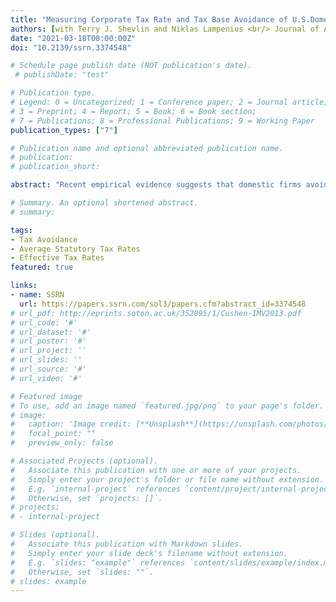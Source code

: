 ```yaml
---
title: "Measuring Corporate Tax Rate and Tax Base Avoidance of U.S.Domestic and U.S. Multinational Firms"
authors: [with Terry J. Shevlin and Niklas Lampenius <br/> Journal of Accounting and Economics. Forthcoming]
date: "2021-03-18T00:00:00Z"
doi: "10.2139/ssrn.3374548"

# Schedule page publish date (NOT publication's date).
 # publishDate: "test"

# Publication type.
# Legend: 0 = Uncategorized; 1 = Conference paper; 2 = Journal article;
# 3 = Preprint; 4 = Report; 5 = Book; 6 = Book section;
# 7 = Publications; 8 = Professional Publications; 9 = Working Paper
publication_types: ["7"]

# Publication name and optional abbreviated publication name.
# publication: 
# publication_short: 

abstract: "Recent empirical evidence suggests that domestic firms avoid taxes at least to the same extent as multinational firms. We extend this finding by developing an approach to estimate the average statutory tax rate from publicly available data that implicitly weights all statutory tax rates a firm is exposed to by the corresponding taxable income. Based on this new approach we decompose tax avoidance into two separate components: tax-rate avoidance and tax-base avoidance. We find that U.S. multinational firms make substantial use of tax-rate avoidance, for instance, their foreign average statutory tax rates decrease from 1988 by 0.6 percentage points each year to around 16 percent in 2014. U.S. domestic firms by definition do not take advantage of low tax rates in non-U.S. countries, however, we find that U.S. domestic firms make substantial use of tax-base avoidance and are more effective in tax-base avoidance than U.S. multinational firms. Overall, our findings on tax-rate and tax-base avoidance of U.S. multinational and domestic firms explain the recent evidence that effective tax rates of domestic firms are at least as low as effective tax rates of multinational firms and substantiate existing doubts that multinational firms, in particular, are the most aggressive tax avoiders. "

# Summary. An optional shortened abstract.
# summary: 

tags:
- Tax Avoidance
- Average Statutory Tax Rates
- Effective Tax Rates
featured: true

links:
- name: SSRN
  url: https://papers.ssrn.com/sol3/papers.cfm?abstract_id=3374548
# url_pdf: http://eprints.soton.ac.uk/352095/1/Cushen-IMV2013.pdf
# url_code: '#'
# url_dataset: '#'
# url_poster: '#'
# url_project: ''
# url_slides: ''
# url_source: '#'
# url_video: '#'

# Featured image
# To use, add an image named `featured.jpg/png` to your page's folder. 
# image:
#   caption: 'Image credit: [**Unsplash**](https://unsplash.com/photos/pLCdAaMFLTE)'
#   focal_point: ""
#   preview_only: false

# Associated Projects (optional).
#   Associate this publication with one or more of your projects.
#   Simply enter your project's folder or file name without extension.
#   E.g. `internal-project` references `content/project/internal-project/index.md`.
#   Otherwise, set `projects: []`.
# projects:
# - internal-project

# Slides (optional).
#   Associate this publication with Markdown slides.
#   Simply enter your slide deck's filename without extension.
#   E.g. `slides: "example"` references `content/slides/example/index.md`.
#   Otherwise, set `slides: ""`.
# slides: example
---
```




